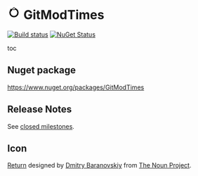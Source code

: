 # <img src="/src/icon.png" height="30px"> GitModTimes

[![Build status](https://ci.appveyor.com/api/projects/status/1w4s7ybu04155rav/branch/master?svg=true)](https://ci.appveyor.com/project/SimonCropp/ConsoleService)
[![NuGet Status](https://img.shields.io/nuget/v/GitModTimes.svg)](https://www.nuget.org/packages/GitModTimes/)

toc


## Nuget package

https://www.nuget.org/packages/GitModTimes


## Release Notes

See [closed milestones](../../milestones?state=closed).


## Icon

[Return](https://thenounproject.com/search/?q=git&i=60037) designed by [Dmitry Baranovskiy](https://thenounproject.com/DmitryBaranovskiy/) from [The Noun Project](https://thenounproject.com/).